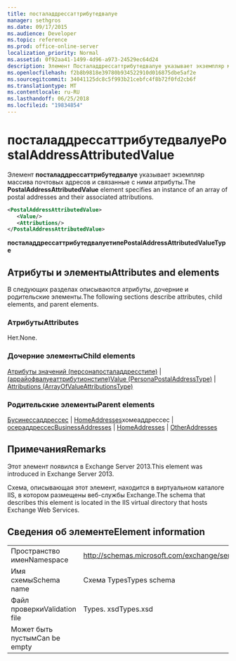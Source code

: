 ```yaml
---
title: посталаддрессаттрибутедвалуе
manager: sethgros
ms.date: 09/17/2015
ms.audience: Developer
ms.topic: reference
ms.prod: office-online-server
localization_priority: Normal
ms.assetid: 0f92aa41-1499-4d96-a973-24529ec64d24
description: Элемент Посталаддрессаттрибутедвалуе указывает экземпляр массива почтовых адресов и связанные с ними атрибуты.
ms.openlocfilehash: f2b8b9818e39780b934522910d016875dbe5af2e
ms.sourcegitcommit: 34041125dc8c5f993b21cebfc4f8b72f0fd2cb6f
ms.translationtype: MT
ms.contentlocale: ru-RU
ms.lasthandoff: 06/25/2018
ms.locfileid: "19834854"
---
```

# <a name="postaladdressattributedvalue"></a><span data-ttu-id="5e74d-103">посталаддрессаттрибутедвалуе</span><span class="sxs-lookup"><span data-stu-id="5e74d-103">PostalAddressAttributedValue</span></span>

<span data-ttu-id="5e74d-104">Элемент **посталаддрессаттрибутедвалуе** указывает экземпляр массива почтовых адресов и связанные с ними атрибуты.</span><span class="sxs-lookup"><span data-stu-id="5e74d-104">The **PostalAddressAttributedValue** element specifies an instance of an array of postal addresses and their associated attributions.</span></span> 
  
```XML
<PostalAddressAttributedValue>
   <Value/>
   <Attributions/>
</PostalAddressAttributedValue>
```

 <span data-ttu-id="5e74d-105">**посталаддрессаттрибутедвалуетипе**</span><span class="sxs-lookup"><span data-stu-id="5e74d-105">**PostalAddressAttributedValueType**</span></span>
## <a name="attributes-and-elements"></a><span data-ttu-id="5e74d-106">Атрибуты и элементы</span><span class="sxs-lookup"><span data-stu-id="5e74d-106">Attributes and elements</span></span>

<span data-ttu-id="5e74d-107">В следующих разделах описываются атрибуты, дочерние и родительские элементы.</span><span class="sxs-lookup"><span data-stu-id="5e74d-107">The following sections describe attributes, child elements, and parent elements.</span></span>
  
### <a name="attributes"></a><span data-ttu-id="5e74d-108">Атрибуты</span><span class="sxs-lookup"><span data-stu-id="5e74d-108">Attributes</span></span>

<span data-ttu-id="5e74d-109">Нет.</span><span class="sxs-lookup"><span data-stu-id="5e74d-109">None.</span></span>
  
### <a name="child-elements"></a><span data-ttu-id="5e74d-110">Дочерние элементы</span><span class="sxs-lookup"><span data-stu-id="5e74d-110">Child elements</span></span>

<span data-ttu-id="5e74d-111">[Атрибуты значений (персонапосталаддресстипе)](value-personapostaladdresstype.md) | [(аррайофвалуеаттрибутионстипе)](attributions-arrayofvalueattributionstype.md)</span><span class="sxs-lookup"><span data-stu-id="5e74d-111">[Value (PersonaPostalAddressType)](value-personapostaladdresstype.md) | [Attributions (ArrayOfValueAttributionsType)](attributions-arrayofvalueattributionstype.md)</span></span>
  
### <a name="parent-elements"></a><span data-ttu-id="5e74d-112">Родительские элементы</span><span class="sxs-lookup"><span data-stu-id="5e74d-112">Parent elements</span></span>

<span data-ttu-id="5e74d-113">[Бусинессаддрессес](businessaddresses.md) | [HomeAddresses](homeaddresses.md)хомеаддрессес | [осераддрессес](otheraddresses.md)</span><span class="sxs-lookup"><span data-stu-id="5e74d-113">[BusinessAddresses](businessaddresses.md) | [HomeAddresses](homeaddresses.md) | [OtherAddresses](otheraddresses.md)</span></span>
  
## <a name="remarks"></a><span data-ttu-id="5e74d-114">Примечания</span><span class="sxs-lookup"><span data-stu-id="5e74d-114">Remarks</span></span>

<span data-ttu-id="5e74d-115">Этот элемент появился в Exchange Server 2013.</span><span class="sxs-lookup"><span data-stu-id="5e74d-115">This element was introduced in Exchange Server 2013.</span></span>
  
<span data-ttu-id="5e74d-116">Схема, описывающая этот элемент, находится в виртуальном каталоге IIS, в котором размещены веб-службы Exchange.</span><span class="sxs-lookup"><span data-stu-id="5e74d-116">The schema that describes this element is located in the IIS virtual directory that hosts Exchange Web Services.</span></span>
  
## <a name="element-information"></a><span data-ttu-id="5e74d-117">Сведения об элементе</span><span class="sxs-lookup"><span data-stu-id="5e74d-117">Element information</span></span>

|||
|:-----|:-----|
|<span data-ttu-id="5e74d-118">Пространство имен</span><span class="sxs-lookup"><span data-stu-id="5e74d-118">Namespace</span></span>  <br/> |http://schemas.microsoft.com/exchange/services/2006/types  <br/> |
|<span data-ttu-id="5e74d-119">Имя схемы</span><span class="sxs-lookup"><span data-stu-id="5e74d-119">Schema name</span></span>  <br/> |<span data-ttu-id="5e74d-120">Схема Types</span><span class="sxs-lookup"><span data-stu-id="5e74d-120">Types schema</span></span>  <br/> |
|<span data-ttu-id="5e74d-121">Файл проверки</span><span class="sxs-lookup"><span data-stu-id="5e74d-121">Validation file</span></span>  <br/> |<span data-ttu-id="5e74d-122">Types. xsd</span><span class="sxs-lookup"><span data-stu-id="5e74d-122">Types.xsd</span></span>  <br/> |
|<span data-ttu-id="5e74d-123">Может быть пустым</span><span class="sxs-lookup"><span data-stu-id="5e74d-123">Can be empty</span></span>  <br/> ||
   

